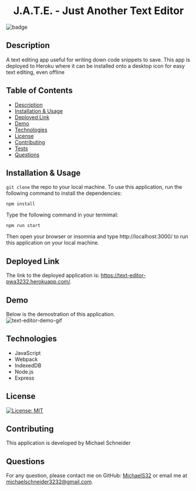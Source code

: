 <h1 align="center">J.A.T.E. - Just Another Text Editor</h1>
  
![badge](https://img.shields.io/badge/license-MIT-blue.svg)

## Description
A text editing app useful for writing down code snippets to save. This app is deployed to Heroku where it can be installed onto a desktop icon for easy text editing, even offline

## Table of Contents
- [Description](#description)
- [Installation & Usage](#installation-&-usage)
- [Deployed Link](#deployed-link)
- [Demo](#demo)
- [Technologies](#technologies)
- [License](#license)
- [Contributing](#contributing)
- [Tests](#tests)
- [Questions](#questions)

## Installation & Usage
`git clone` the repo to your local machine. To use this application, run the following command to install the dependencies: 

`npm install`

Type the following command in your termimal:

`npm run start`

Then open your browser or insomnia and type http://localhost:3000/ to run this application on your local machine.

## Deployed Link

The link to the deployed application is: https://text-editor-pwa3232.herokuapp.com/.


## Demo
Below is the demostration of this application. <br>
![text-editor-demo-gif](./assets/text-editor-gif.gif)



## Technologies
- JavaScript
- Webpack
- IndexedDB
- Node.js
- Express



## License
[![License: MIT](https://img.shields.io/badge/License-MIT-yellow.svg)](https://opensource.org/licenses/MIT)



## Contributing
This application is developed by Michael Schneider



## Questions
For any question, please contact me on GitHub: [MichaelS32](https://github.com/MichaelS32) or email me at michaelschneider3232@gmail.com.


